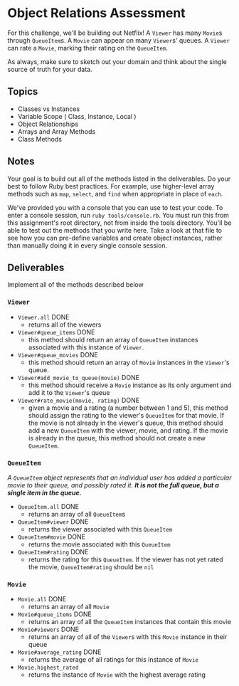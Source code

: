 # Object Relations Assessment

For this challenge, we'll be building out Netflix! A `Viewer` has many `Movie`s through `QueueItem`s. A `Movie` can appear on many `Viewer`s' queues. A `Viewer` can rate a `Movie`, marking their rating on the `QueueItem`.

As always, make sure to sketch out your domain and think about the single source of truth for your data.

## Topics

- Classes vs Instances
- Variable Scope ( Class, Instance, Local )
- Object Relationships
- Arrays and Array Methods
- Class Methods

## Notes

Your goal is to build out all of the methods listed in the deliverables. Do your best to follow Ruby best practices. For example, use higher-level array methods such as `map`, `select`, and `find` when appropriate in place of `each`.

We've provided you with a console that you can use to test your code. To enter a console session, run `ruby tools/console.rb`. You must run this from this assignment's root directory, not from inside the tools directory. You'll be able to test out the methods that you write here. Take a look at that file to see how you can pre-define variables and create object instances, rather than manually doing it in every single console session.

## Deliverables

Implement all of the methods described below

### `Viewer`

+ `Viewer.all` DONE
  + returns all of the viewers
+ `Viewer#queue_items` DONE
  + this method should return an array of `QueueItem` instances associated with this instance of `Viewer`.
+ `Viewer#queue_movies` DONE 
  + this method should return an array of `Movie` instances in the `Viewer`'s queue.
+ `Viewer#add_movie_to_queue(movie)` DONE
  + this method should receive a `Movie` instance as its only argument and add it to the `Viewer`'s queue
+ `Viewer#rate_movie(movie, rating)` DONE
  + given a movie and a rating (a number between 1 and 5), this method should assign the rating to the viewer's `QueueItem` for that movie. If the movie is not already in the viewer's queue, this method should add a new `QueueItem` with the viewer, movie, and rating. If the movie is already in the queue, this method should not create a new `QueueItem`.

### `QueueItem`

_A `QueueItem` object represents that an individual user has added a particular movie to their queue, and possibly rated it. **It is not the full queue, but a single item in the queue.**_

+ `QueueItem.all` DONE
  + returns an array of all `QueueItem`s
+ `QueueItem#viewer` DONE
  + returns the viewer associated with this `QueueItem`
+ `QueueItem#movie` DONE
  + returns the movie associated with this `QueueItem`
+ `QueueItem#rating` DONE
  + returns the rating for this `QueueItem`. If the viewer has not yet rated the movie, `QueueItem#rating` should be `nil`

### `Movie`

+ `Movie.all` DONE
  + returns an array of all `Movie`
+ `Movie#queue_items` DONE
  + returns an array of all the `QueueItem` instances that contain this movie
+ `Movie#viewers` DONE
  + returns an array of all of the `Viewer`s with this `Movie` instance in their queue
+ `Movie#average_rating` DONE
  + returns the average of all ratings for this instance of `Movie`
+ `Movie.highest_rated`
  + returns the instance of `Movie` with the highest average rating
